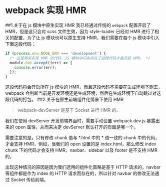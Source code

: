 # webpack 实现 HMR
##1.关于在 js 模块中原生实现 HMR
我已经通过传统的 `webpack` 配置开启了 HMR，但是这只会对 scss 文件生效，因为 style-loader 已经对 HMR 进行了相关的配置，为了让 js 模块也可以原生支持 HMR，我们需要在每个 js 模块中引入下面这段代码：
```js
if (process.env.NODE_ENV === 'development') {
  /* 这是用来实现 HMR 的代码，JS 模块中只有存在了这段代码才会开启 HMR。 */
  module.hot.accept((err) => {
    console.error(err);
  });
}
```
这段代码将会开启所在 js 模块的 HMR，而且这段代码不需要在生成环境下删去，webpack 会判断当前是开发环境还是生成环境，然后在生成环境下自动跳过对这段代码的打包。
##2.关于在原生前端组件化情景下使用 HMR
> webpack-devServer 是基于 Socket 进行 HMR 的。

我们在使用 devServer 开发前端界面时，需要手动设置 webpack.dev.js 暴露出来的 open 属性，从而来决定 devServer 默认打开的页面是哪一个。

需要注意的是，只有修改 chunk 值与 *.html 中的 * 值一致的 chunk 中的代码，才会支持 HMR，例如，当我们的 open 设置的是 index.html，那么修改 index chunk 下的代码才会支持 HMR，navbar、sidebar 以及 footer 是不支持 HMR 的。

出现这种情况的原因是因为我们选用的组件化策略是基于 HTTP 请求的，navbar 等组件都是作为 index 的 HTTP 请求而存在的，所以针对 navbar 的修改无法通过 Socket 传给前端。
